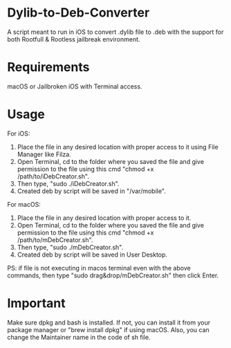 # Dylib-to-Deb-Converter
A script meant to run in iOS to convert .dylib file to .deb with the support for both Rootfull &amp; Rootless jailbreak environment.

# Requirements
macOS or Jailbroken iOS with Terminal access.

# Usage
For iOS:

1) Place the file in any desired location with proper access to it using File Manager like Filza.
2) Open Terminal, cd to the folder where you saved the file and give permission to the file using this cmd "chmod +x /path/to/iDebCreator.sh".
3) Then type, "sudo ./iDebCreator.sh".
4) Created deb by script will be saved in "/var/mobile".

For macOS:

1) Place the file in any desired location with proper access to it.
2) Open Terminal, cd to the folder where you saved the file and give permission to the file using this cmd "chmod +x /path/to/mDebCreator.sh".
3) Then type, "sudo ./mDebCreator.sh".
4) Created deb by script will be saved in
User Desktop.


PS: if file is not executing in macos terminal even with the above commands, then type "sudo drag&drop/mDebCreator.sh" then click Enter.

# Important
Make sure dpkg and bash is installed.
If not, you can install it from your package manager or "brew install dpkg" if using macOS.
Also, you can change the Maintainer name in the code of sh file.
